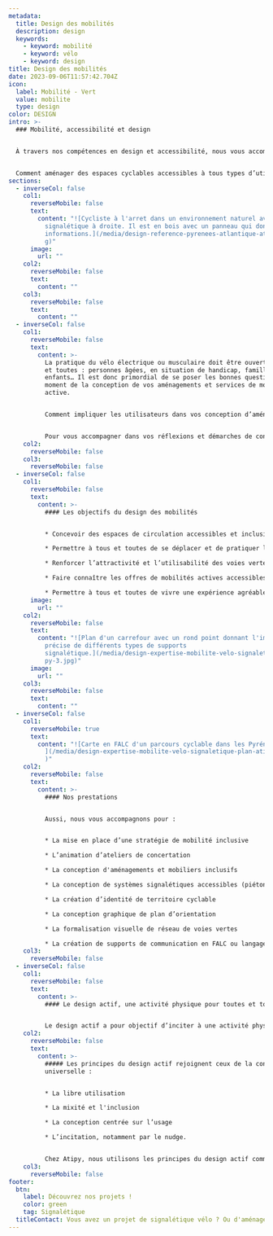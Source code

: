 ```yaml
---
metadata:
  title: Design des mobilités
  description: design
  keywords:
    - keyword: mobilité
    - keyword: vélo
    - keyword: design
title: Design des mobilités
date: 2023-09-06T11:57:42.704Z
icon:
  label: Mobilité - Vert
  value: mobilite
  type: design
color: DESIGN
intro: >-
  ### Mobilité, accessibilité et design


  À travers nos compétences en design et accessibilité, nous vous accompagnons dans votre projet territorial des mobilités actives.


  Comment aménager des espaces cyclables accessibles à tous types d’utilisateurs&nbsp;? Comment mettre en place un système de signalétique favorable aux piétons et aux cyclistes&nbsp;? Comment orienter sur un pôle d'échanges multimodal ou sur une voie verte&nbsp;?
sections:
  - inverseCol: false
    col1:
      reverseMobile: false
      text:
        content: "![Cycliste à l'arret dans un environnement naturel avec un totem
          signalétique à droite. Il est en bois avec un panneau qui donne des
          informations.](/media/design-reference-pyrenees-atlantique-atipy-2.jp\
          g)"
      image:
        url: ""
    col2:
      reverseMobile: false
      text:
        content: ""
    col3:
      reverseMobile: false
      text:
        content: ""
  - inverseCol: false
    col1:
      reverseMobile: false
      text:
        content: >-
          La pratique du vélo électrique ou musculaire doit être ouverte à tous
          et toutes : personnes âgées, en situation de handicap, familles,
          enfants… Il est donc primordial de se poser les bonnes questions au
          moment de la conception de vos aménagements et services de mobilité
          active.


          Comment impliquer les utilisateurs dans vos conception d’aménagements cyclables&nbsp;? Comment créer une identité impactante sur l’ensemble d’un territoire cyclable&nbsp;? Comment informer tous les publics des services liés au vélo&nbsp;? Comment créer une signalétique d’orientation accessible destinée aux cyclistes&nbsp;? Comment permettre une bonne expérience à tous types d’utilisateurs&nbsp;?


          Pour vous accompagner dans vos réflexions et démarches de conception, notre équipe pluridisciplinaire est composée de consultants en accessibilité, designers et urbanistes. Nous utilisons les principes de la conception universelle et du design actif.
    col2:
      reverseMobile: false
    col3:
      reverseMobile: false
  - inverseCol: false
    col1:
      reverseMobile: false
      text:
        content: >-
          #### Les objectifs du design des mobilités


          * Concevoir des espaces de circulation accessibles et inclusifs

          * Permettre à tous et toutes de se déplacer et de pratiquer le vélo ou la marche

          * Renforcer l’attractivité et l’utilisabilité des voies vertes ou pistes cyclables

          * Faire connaître les offres de mobilités actives accessibles

          * Permettre à tous et toutes de vivre une expérience agréable de la pratique du vélo.
      image:
        url: ""
    col2:
      reverseMobile: false
      text:
        content: "![Plan d'un carrefour avec un rond point donnant l'implantation
          précise de différents types de supports
          signalétique.](/media/design-expertise-mobilite-velo-signaletique-ati\
          py-3.jpg)"
      image:
        url: ""
    col3:
      reverseMobile: false
      text:
        content: ""
  - inverseCol: false
    col1:
      reverseMobile: true
      text:
        content: "![Carte en FALC d'un parcours cyclable dans les Pyrénées Atlantiques.
          ](/media/design-expertise-mobilite-velo-signaletique-plan-atipy-4.jpg\
          )"
    col2:
      reverseMobile: false
      text:
        content: >-
          #### Nos prestations


          Aussi, nous vous accompagnons pour :


          * La mise en place d’une stratégie de mobilité inclusive

          * L’animation d’ateliers de concertation

          * La conception d'aménagements et mobiliers inclusifs

          * La conception de systèmes signalétiques accessibles (piétons, cyclistes)

          * La création d’identité de territoire cyclable

          * La conception graphique de plan d’orientation

          * La formalisation visuelle de réseau de voies vertes

          * La création de supports de communication en FALC ou langage clair
    col3:
      reverseMobile: false
  - inverseCol: false
    col1:
      reverseMobile: false
      text:
        content: >-
          #### Le design actif, une activité physique pour toutes et tous


          Le design actif a pour objectif d’inciter à une activité physique dans l’espace public. Cela permet aux personnes éloignées de l’activité physique et sportive de pratiquer de façon libre et ouverte.
    col2:
      reverseMobile: false
      text:
        content: >-
          ##### Les principes du design actif rejoignent ceux de la conception
          universelle :


          * La libre utilisation

          * La mixité et l'inclusion

          * La conception centrée sur l’usage

          * L’incitation, notamment par le nudge.


          Chez Atipy, nous utilisons les principes du design actif comme outil au service de la mobilité et de l’accessibilité : développement d’aménagements cyclables accessibles, création de systèmes signalétiques, mise en place de services et identité territoriale…
    col3:
      reverseMobile: false
footer:
  btn:
    label: Découvrez nos projets !
    color: green
    tag: Signalétique
  titleContact: Vous avez un projet de signalétique vélo ? Ou d'aménagements cyclables ?
---
```

